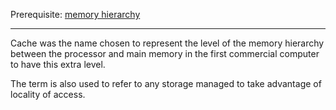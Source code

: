 Prerequisite: [memory hierarchy](memory-hierarchy.md)

---

Cache was the name chosen to represent the level of the memory hierarchy between the processor and main memory in the first commercial computer to have this extra level.

The term is also used to refer to any storage managed to take advantage of locality of access.

